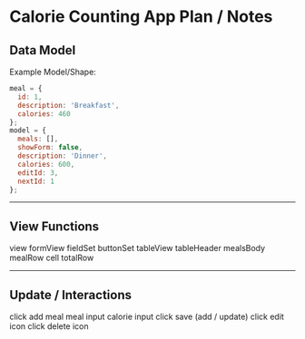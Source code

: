 # Calorie Counting App Plan / Notes

## Data Model

Example Model/Shape:

```javascript
meal = {
  id: 1,
  description: 'Breakfast',
  calories: 460
};
model = {
  meals: [],
  showForm: false,
  description: 'Dinner',
  calories: 600,
  editId: 3,
  nextId: 1
};
```

---

## View Functions

view
formView
fieldSet
buttonSet
tableView
tableHeader
mealsBody
mealRow
cell
totalRow

---

## Update / Interactions

click add meal
meal input
calorie input
click save (add / update)
click edit icon
click delete icon
